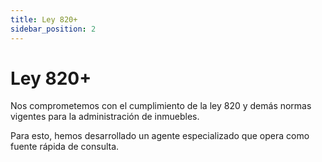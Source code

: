 ```yaml
---
title: Ley 820+
sidebar_position: 2
---
```


# Ley 820+

Nos comprometemos con el cumplimiento de la ley 820 y demás normas vigentes para la administración de inmuebles.

Para esto, hemos desarrollado un agente especializado que opera como fuente rápida de consulta.